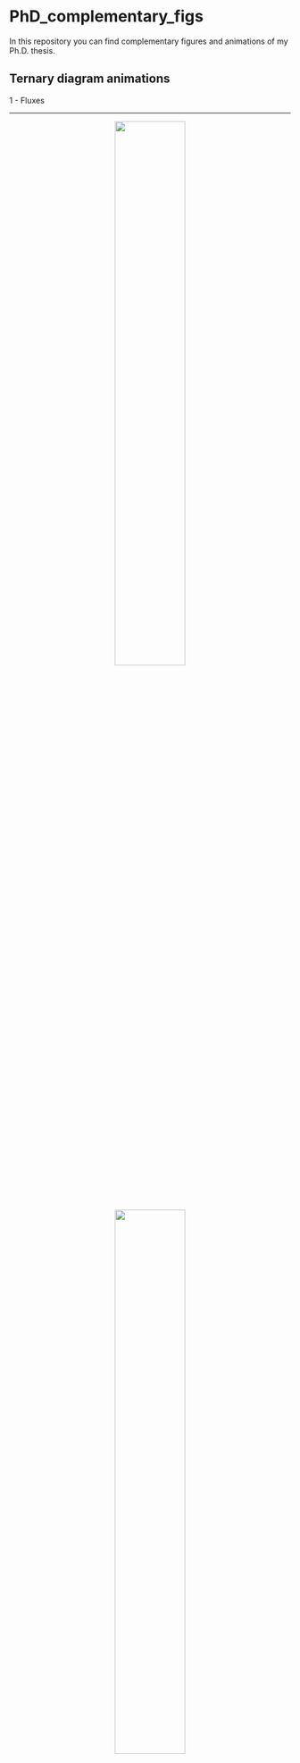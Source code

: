 # PhD_complementary_figs

In this repository you can find complementary figures and animations of my Ph.D. thesis.

## Ternary diagram animations  

1 - Fluxes

---
<p align="center">
  <img src="https://user-images.githubusercontent.com/34523924/141347937-1feaf174-2e6d-4c4a-ae0a-5715061f3909.gif" width=50% height=50%>
  <img src="https://user-images.githubusercontent.com/34523924/141347950-7ae6a98f-3c1d-4a8c-b5c3-309fed0d13bf.gif" width=50% height=50%>
  <img src="https://user-images.githubusercontent.com/34523924/141347953-aa004340-1464-4ea0-a530-72252221358b.gif" width=50% height=50%>
  <img src="https://user-images.githubusercontent.com/34523924/141347957-970a9dd0-0be3-418c-92d1-1bc83dd1852e.gif" width=50% height=50%>
  <img src="https://user-images.githubusercontent.com/34523924/141347962-46290f91-0fde-4f0e-aa96-82033f957bc1.gif" width=50% height=50%>
</p>
---
